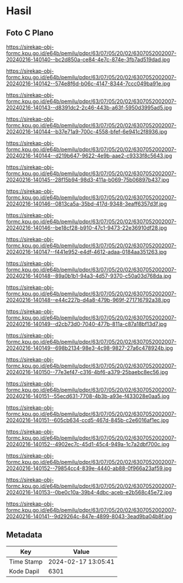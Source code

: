 # Hasil

## Foto C Plano

https://sirekap-obj-formc.kpu.go.id/e64b/pemilu/pdpr/63/07/05/20/02/6307052002007-20240216-140140--bc2d850a-ce84-4e7c-874e-3fb7ad519dad.jpg

https://sirekap-obj-formc.kpu.go.id/e64b/pemilu/pdpr/63/07/05/20/02/6307052002007-20240216-140142--574e8f6d-b06c-4147-8344-7ccc049ba91e.jpg

https://sirekap-obj-formc.kpu.go.id/e64b/pemilu/pdpr/63/07/05/20/02/6307052002007-20240216-140143--d8391dc2-2c46-443b-a63f-5950d3995ad5.jpg

https://sirekap-obj-formc.kpu.go.id/e64b/pemilu/pdpr/63/07/05/20/02/6307052002007-20240216-140144--b37e71a9-700c-4558-bfef-6e941c2f8936.jpg

https://sirekap-obj-formc.kpu.go.id/e64b/pemilu/pdpr/63/07/05/20/02/6307052002007-20240216-140144--d219b647-9622-4e9b-aae2-c9333f8c5643.jpg

https://sirekap-obj-formc.kpu.go.id/e64b/pemilu/pdpr/63/07/05/20/02/6307052002007-20240216-140145--28f15b94-98d3-411a-b069-75b06897b437.jpg

https://sirekap-obj-formc.kpu.go.id/e64b/pemilu/pdpr/63/07/05/20/02/6307052002007-20240216-140146--0813ca5a-35bd-417d-9348-3eaff6357d3f.jpg

https://sirekap-obj-formc.kpu.go.id/e64b/pemilu/pdpr/63/07/05/20/02/6307052002007-20240216-140146--be18cf28-b910-47c1-9473-22e36910df28.jpg

https://sirekap-obj-formc.kpu.go.id/e64b/pemilu/pdpr/63/07/05/20/02/6307052002007-20240216-140147--f441e952-e4df-4612-adaa-0184aa351263.jpg

https://sirekap-obj-formc.kpu.go.id/e64b/pemilu/pdpr/63/07/05/20/02/6307052002007-20240216-140148--89a0b1b1-94a3-4d57-9370-c50a03d768da.jpg

https://sirekap-obj-formc.kpu.go.id/e64b/pemilu/pdpr/63/07/05/20/02/6307052002007-20240216-140148--e44c227b-d4a8-479b-969f-271716792a38.jpg

https://sirekap-obj-formc.kpu.go.id/e64b/pemilu/pdpr/63/07/05/20/02/6307052002007-20240216-140149--d2cb73d0-7040-477b-811a-c87a18bf13d7.jpg

https://sirekap-obj-formc.kpu.go.id/e64b/pemilu/pdpr/63/07/05/20/02/6307052002007-20240216-140149--698b2134-98e3-4c98-9827-27a6c478924b.jpg

https://sirekap-obj-formc.kpu.go.id/e64b/pemilu/pdpr/63/07/05/20/02/6307052002007-20240216-140150--77e3ef47-c316-4bf6-a379-25baebc8ec56.jpg

https://sirekap-obj-formc.kpu.go.id/e64b/pemilu/pdpr/63/07/05/20/02/6307052002007-20240216-140151--55ecd631-7708-4b3b-a93e-f433028e0aa5.jpg

https://sirekap-obj-formc.kpu.go.id/e64b/pemilu/pdpr/63/07/05/20/02/6307052002007-20240216-140151--605cb634-ccd5-467d-845b-c2e6016af1ec.jpg

https://sirekap-obj-formc.kpu.go.id/e64b/pemilu/pdpr/63/07/05/20/02/6307052002007-20240216-140152--4902ec7c-45d1-45c4-949a-1c7a2dbf700c.jpg

https://sirekap-obj-formc.kpu.go.id/e64b/pemilu/pdpr/63/07/05/20/02/6307052002007-20240216-140152--79854cc4-839e-4440-ab88-0f966a23af59.jpg

https://sirekap-obj-formc.kpu.go.id/e64b/pemilu/pdpr/63/07/05/20/02/6307052002007-20240216-140153--0be0c10a-39b4-4dbc-aceb-e2b568c45e72.jpg

https://sirekap-obj-formc.kpu.go.id/e64b/pemilu/pdpr/63/07/05/20/02/6307052002007-20240216-140141--9d29264c-847e-4899-8043-3ead9ba04b8f.jpg


## Metadata

| Key        | Value               |
| ---------- | ------------------- |
| Time Stamp | 2024-02-17 13:05:41 |
| Kode Dapil | 6301                |



